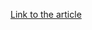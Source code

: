 [Link to the article](https://www.cisa.gov/news-events/alerts/2025/09/11/cisa-adds-one-known-exploited-vulnerability-catalog)
